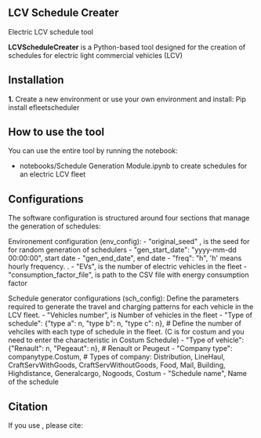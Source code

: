 ## LCV Schedule Creater
Electric LCV schedule tool

**LCVScheduleCreater** is a Python-based tool designed for the creation of schedules for electric light commercial vehicles (LCV)

## Installation
**1.** Create a new environment or use your own environment and install: Pip install efleetscheduler


## How to use the tool
You can use the entire tool by running the notebook:
- notebooks/Schedule Generation Module.ipynb to create schedules for an electric LCV fleet

## Configurations

The software configuration is structured around four sections that manage the generation of schedules:

Environement configuration (env_config):
    - "original_seed" , is the seed for for random generation of schedulers 
    - "gen_start_date": "yyyy-mm-dd 00:00:00",  start date
    - "gen_end_date", end date
    - "freq": "h",  'h' means hourly frequency. .
    - "EVs", is the number of electric vehicles in the fleet
    - "consumption_factor_file", is path to the CSV file with energy consumption factor

 Schedule generator configurations (sch_config): Define the parameters required to generate the travel and charging patterns for each vehicle in the LCV fleet.
    - "Vehicles number", is Number of vehicles in the fleet
    - "Type of schedule": {"type a": n, "type b": n, "type c": n},  # Define the number of vehciles with each type of schedule in the fleet. (C is for costum and you need to enter the characteristic in Costum Schedule)
    - "Type of vehicle": {"Renault": n, "Pegeaut": n},  # Renault or Peugeut
    - "Company type": companytype.Costum, # Types of company: Distribution, LineHaul, CraftServWithGoods, CraftServWithoutGoods, Food, Mail, Building, Highdistance, Generalcargo, Nogoods, Costum
    - "Schedule name", Name of the schedule


## Citation
If you use , please cite:
